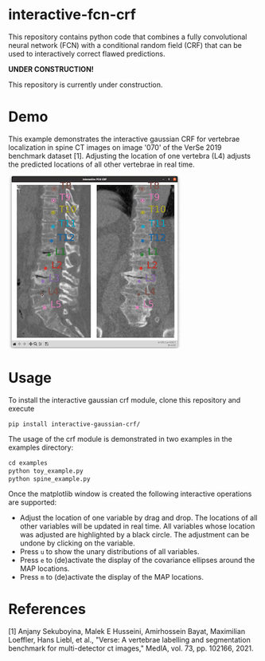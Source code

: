 # interactive-fcn-crf
This repository contains python code that combines a fully convolutional neural network (FCN) with a conditional 
random field (CRF) that can be used to interactively correct flawed predictions.

**UNDER CONSTRUCTION!**

This repository is currently under construction.

# Demo

This example demonstrates the interactive gaussian CRF for vertebrae localization in spine CT images on image 
'070' of the VerSe 2019 benchmark dataset [1].
Adjusting the location of one vertebra (L4) adjusts the predicted locations of all other vertebrae in real time.

![demo](https://github.com/JannikIrmai/interactive-fcn-crf/blob/main/demo-video.gif)



# Usage

To install the interactive gaussian crf module, clone this repository and execute

```
pip install interactive-gaussian-crf/
```

The usage of the crf module is demonstrated in two examples in the examples directory:
```
cd examples
python toy_example.py
python spine_example.py
```

Once the matplotlib window is created the following interactive operations are supported:

- Adjust the location of one variable by drag and drop. 
The locations of all other variables will be updated in real time. 
All variables whose location was adjusted are highlighted by a black circle.
The adjustment can be undone by clicking on the variable.
- Press ``u`` to show the unary distributions of all variables.
- Press ``e`` to (de)activate the display of the covariance ellipses around the MAP locations.
- Press ``m`` to (de)activate the display of the MAP locations.


# References

[1] Anjany Sekuboyina, Malek E Husseini, Amirhossein Bayat, Maximilian Loeffler, Hans Liebl, et al., 
"Verse: A vertebrae labelling and segmentation benchmark for multi-detector ct images," 
MedIA, vol. 73, pp. 102166, 2021.
